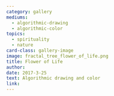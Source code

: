 ```yaml
---
category: gallery
mediums:
  - algorithmic-drawing
  - algorithmic-color
topics:
  - spirituality
  - nature
card-class: gallery-image
image: fractal_tree_flower_of_life.png
title: Flower of Life
author:
date: 2017-3-25
text: Algorithmic drawing and color
link:
---
```

